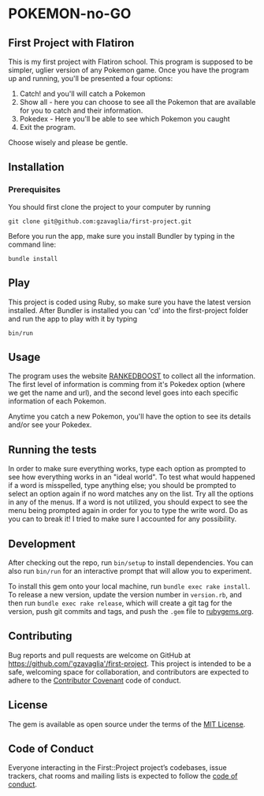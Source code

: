 # POKEMON-no-GO
## First Project with Flatiron

This is my  first project with Flatiron school. This program is supposed to be simpler, uglier version of any Pokemon game. 
Once you have the program up and running, you'll be presented a four options:
1. Catch! and you'll will catch a Pokemon
2. Show all - here you can choose to see all the Pokemon that are available for you to catch and their information. 
3. Pokedex - Here you'll be able to see which Pokemon you caught
4. Exit the program.

Choose wisely and please be gentle.

## Installation
### Prerequisites 
You should first clone the project to your computer by running 

``` git clone git@github.com:gzavaglia/first-project.git ``` 

Before you run the app, make sure you install Bundler by typing in the command line: 

```
bundle install
```
## Play 

This project is coded using Ruby, so make sure you have the latest version installed. 
After Bundler is installed you can 'cd' into the first-project folder and run the app to play with it by typing

``` bin/run ``` 

## Usage

The program uses the website [RANKEDBOOST](https://rankedboost.com/pokemon-go/) to collect all the information. The first level of information is comming from it's Pokedex option (where we get the name and url), and the second level goes into each specific information of each Pokemon. 

Anytime you catch a new Pokemon, you'll have the option to see its details and/or see your Pokedex. 

## Running the tests

In order to make sure everything works, type each option as prompted to see how everything works in an "ideal world". To test what would happened if a word is misspelled, type anything else; you should be prompted to select an option again if no word matches any on the list. Try all the options in any of the menus. If a word is not utilized, you should expect to see the menu being prompted again in order for you to type the write word. Do as you can to break it! I tried to make sure I accounted for any possibility.  

## Development

After checking out the repo, run `bin/setup` to install dependencies. You can also run `bin/run` for an interactive prompt that will allow you to experiment.

To install this gem onto your local machine, run `bundle exec rake install`. To release a new version, update the version number in `version.rb`, and then run `bundle exec rake release`, which will create a git tag for the version, push git commits and tags, and push the `.gem` file to [rubygems.org](https://rubygems.org).

## Contributing

Bug reports and pull requests are welcome on GitHub at https://github.com/'gzavaglia'/first-project. This project is intended to be a safe, welcoming space for collaboration, and contributors are expected to adhere to the [Contributor Covenant](http://contributor-covenant.org) code of conduct.

## License

The gem is available as open source under the terms of the [MIT License](https://opensource.org/licenses/MIT).

## Code of Conduct

Everyone interacting in the First::Project project’s codebases, issue trackers, chat rooms and mailing lists is expected to follow the [code of conduct](https://github.com/'gzavaglia'/first-project/blob/master/CODE_OF_CONDUCT.md).
